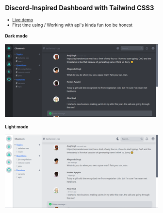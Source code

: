 ## Discord-Inspired Dashboard with Tailwind CSS3

- [Live demo](https://wuv.netlify.app)
- First time using / Working with api's kinda fun too be honest

#### Dark mode

![Dark mode](./dark.PNG)

#### Light mode

![Light mode](./light.PNG)

